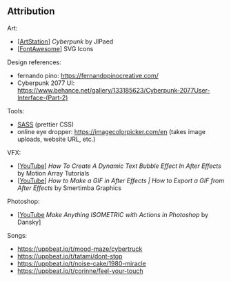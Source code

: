 ## Attribution
Art:
* [[ArtStation](https://www.artstation.com/artwork/JlPaed)] *Cyberpunk* by JlPaed
* [[FontAwesome](https://fontawesome.com/)] SVG Icons

Design references:
* fernando pino: https://fernandopinocreative.com/
* Cyberpunk 2077 UI: https://www.behance.net/gallery/133185623/Cyberpunk-2077User-Interface-(Part-2)

Tools:
* [SASS](https://sass-lang.com/) (prettier CSS)
* online eye dropper: https://imagecolorpicker.com/en (takes image uploads, website URL, etc.)

VFX:
* [[YouTube](https://www.youtube.com/watch?v=Swyers966G0&ab_channel=MotionArrayTutorials)] *How To Create A Dynamic Text Bubble Effect In After Effects* by Motion Array Tutorials
* [[YouTube](https://www.youtube.com/watch?v=8rMI1iCbkO8&ab_channel=SmertimbaGraphics)] *How to Make a GIF in After Effects | How to Export a GIF from After Effects* by Smertimba Graphics

Photoshop:
* [[YouTube](https://www.youtube.com/watch?v=1MP4ppZI9dE&ab_channel=Dansky) *Make Anything ISOMETRIC with Actions in Photoshop* by Dansky]

Songs:
* https://uppbeat.io/t/mood-maze/cybertruck
* https://uppbeat.io/t/tatami/dont-stop
* https://uppbeat.io/t/noise-cake/1980-miracle
* https://uppbeat.io/t/corinne/feel-your-touch
